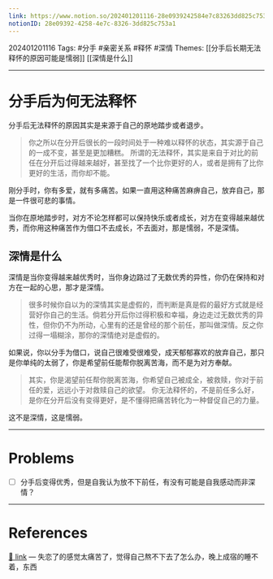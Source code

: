 ```yaml
---
link: https://www.notion.so/202401201116-28e0939242584e7c83263dd825c753a1
notionID: 28e09392-4258-4e7c-8326-3dd825c753a1
---
```

202401201116
Tags: #分手 #亲密关系 #释怀 #深情 
Themes: [[分手后长期无法释怀的原因可能是懦弱]] [[深情是什么]]

--- 
# 分手后为何无法释怀
分手后无法释怀的原因其实是来源于自己的原地踏步或者退步。
> 你之所以在分开后很长的一段时间处于一种难以释怀的状态，其实源于自己的一成不变，甚至是更加糟糕。
> 所谓的无法释怀，其实是来自于对比的前任在分开后过得越来越好，甚至找了一个比你更好的人，或者是拥有了比你更好的生活，而你却不能。

刚分手时，你有多爱，就有多痛苦。如果一直用这种痛苦麻痹自己，放弃自己，那是一件很可悲的事情。

当你在原地踏步时，对方不论怎样都可以保持快乐或者成长，对方在变得越来越优秀，而你用这种痛苦作为借口不去成长，不去面对，那是懦弱，不是深情。

## 深情是什么
深情是当你变得越来越优秀时，当你身边路过了无数优秀的异性，你仍在保持和对方在一起的心思，那才是深情。
> 很多时候你自以为的深情其实是虚假的，而判断是真是假的最好方式就是经营好你自己的生活。倘若分开后你过得积极和幸福，身边走过无数优秀的异性，但你仍不为所动，心里有的还是曾经的那个前任，那叫做深情。反之你过得一塌糊涂，那你的深情绝对是虚假的。

如果说，你以分手为借口，说自己很难受很难受，成天郁郁寡欢的放弃自己，那只是你单纯的太弱了，你是希望前任能帮你脱离苦海，而不是为对方奉献。
> 其实，你是渴望前任帮你脱离苦海，你希望自己被成全，被救赎，你对于前任的爱，远远小于对救赎自己的欲望。
> 你无法释怀的，不是前任多么好，是你在分开后没有变得更好，是不懂得把痛苦转化为一种督促自己的力量。

这不是深情，这是懦弱。

---
# Problems
- [ ] 分手后变得优秀，但是自我认为放不下前任，有没有可能是自我感动而非深情？

---
# References
[🔗 link](https://www.zhihu.com/question/450101726/answer/2615013394?utm_psn=1730226053199622144) — 失恋了的感觉太痛苦了，觉得自己熬不下去了怎么办，晚上成宿的睡不着，东西